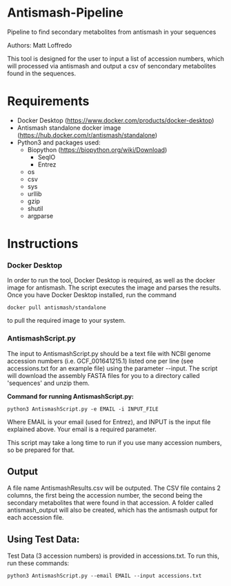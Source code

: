 # Antismash-Pipeline
Pipeline to find secondary metabolites from antismash in your sequences

Authors: Matt Loffredo

This tool is designed for the user to input a list of accession numbers, which will processed via antismash and output a csv of sencondary metabolites found in the sequences.

# Requirements

* Docker Desktop (https://www.docker.com/products/docker-desktop)
* Antismash standalone docker image (https://hub.docker.com/r/antismash/standalone)
* Python3 and packages used:
  * Biopython (https://biopython.org/wiki/Download)
    * SeqIO
    * Entrez
  * os
  * csv
  * sys
  * urllib
  * gzip
  * shutil
  * argparse

# Instructions

### Docker Desktop

In order to run the tool, Docker Desktop is required, as well as the docker image for antismash. The script executes the image and parses the results. Once you have Docker Desktop installed, run the command
```
docker pull antismash/standalone
```
to pull the required image to your system.

### AntismashScript.py

The input to AntismashScript.py should be a text file with NCBI genome accession numbers (i.e. GCF_001641215.1) listed one per line (see accessions.txt for an example file) using the parameter --input. The script will download the assembly FASTA files for you to a directory called 'sequences' and unzip them. 

**Command for running AntismashScript.py:**
```
python3 AntismashScript.py -e EMAIL -i INPUT_FILE
```

Where EMAIL is your email (used for Entrez), and INPUT is the input file explained above. Your email is a required parameter.

This script may take a long time to run if you use many accession numbers, so be prepared for that.

## Output

A file name AntismashResults.csv will be outputed. The CSV file contains 2 columns, the first being the accession number, the second being the secondary metabolites that were found in that accession. A folder called antismash_output will also be created, which has the antismash output for each accession file.

## Using Test Data:

Test Data (3 accession numbers) is provided in accessions.txt. To run this, run these commands:

```
python3 AntismashScript.py --email EMAIL --input accessions.txt
```